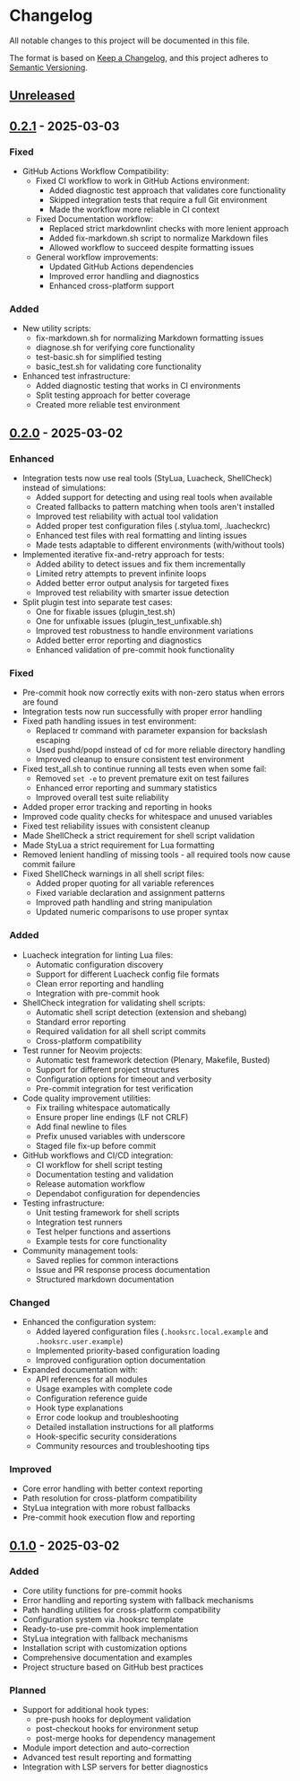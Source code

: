 # Changelog

All notable changes to this project will be documented in this file.

The format is based on [Keep a Changelog](https://keepachangelog.com/en/1.0.0/),
and this project adheres to [Semantic Versioning](https://semver.org/spec/v2.0.0.html).

## [Unreleased]

## [0.2.1] - 2025-03-03

### Fixed
- GitHub Actions Workflow Compatibility:
  - Fixed CI workflow to work in GitHub Actions environment:
    - Added diagnostic test approach that validates core functionality
    - Skipped integration tests that require a full Git environment
    - Made the workflow more reliable in CI context
  - Fixed Documentation workflow:
    - Replaced strict markdownlint checks with more lenient approach
    - Added fix-markdown.sh script to normalize Markdown files
    - Allowed workflow to succeed despite formatting issues
  - General workflow improvements:
    - Updated GitHub Actions dependencies
    - Improved error handling and diagnostics
    - Enhanced cross-platform support

### Added
- New utility scripts:
  - fix-markdown.sh for normalizing Markdown formatting issues
  - diagnose.sh for verifying core functionality
  - test-basic.sh for simplified testing
  - basic_test.sh for validating core functionality
- Enhanced test infrastructure:
  - Added diagnostic testing that works in CI environments
  - Split testing approach for better coverage
  - Created more reliable test environment

## [0.2.0] - 2025-03-02

### Enhanced
- Integration tests now use real tools (StyLua, Luacheck, ShellCheck) instead of simulations:
  - Added support for detecting and using real tools when available
  - Created fallbacks to pattern matching when tools aren't installed
  - Improved test reliability with actual tool validation
  - Added proper test configuration files (.stylua.toml, .luacheckrc)
  - Enhanced test files with real formatting and linting issues
  - Made tests adaptable to different environments (with/without tools)
- Implemented iterative fix-and-retry approach for tests:
  - Added ability to detect issues and fix them incrementally
  - Limited retry attempts to prevent infinite loops
  - Added better error output analysis for targeted fixes
  - Improved test reliability with smarter issue detection
- Split plugin test into separate test cases:
  - One for fixable issues (plugin_test.sh)
  - One for unfixable issues (plugin_test_unfixable.sh)
  - Improved test robustness to handle environment variations
  - Added better error reporting and diagnostics
  - Enhanced validation of pre-commit hook functionality

### Fixed
- Pre-commit hook now correctly exits with non-zero status when errors are found
- Integration tests now run successfully with proper error handling
- Fixed path handling issues in test environment:
  - Replaced tr command with parameter expansion for backslash escaping
  - Used pushd/popd instead of cd for more reliable directory handling
  - Improved cleanup to ensure consistent test environment
- Fixed test_all.sh to continue running all tests even when some fail:
  - Removed `set -e` to prevent premature exit on test failures
  - Enhanced error reporting and summary statistics
  - Improved overall test suite reliability
- Added proper error tracking and reporting in hooks
- Improved code quality checks for whitespace and unused variables
- Fixed test reliability issues with consistent cleanup
- Made ShellCheck a strict requirement for shell script validation
- Made StyLua a strict requirement for Lua formatting
- Removed lenient handling of missing tools - all required tools now cause commit failure
- Fixed ShellCheck warnings in all shell script files:
  - Added proper quoting for all variable references
  - Fixed variable declaration and assignment patterns
  - Improved path handling and string manipulation
  - Updated numeric comparisons to use proper syntax

### Added
- Luacheck integration for linting Lua files:
  - Automatic configuration discovery
  - Support for different Luacheck config file formats
  - Clean error reporting and handling
  - Integration with pre-commit hook
- ShellCheck integration for validating shell scripts:
  - Automatic shell script detection (extension and shebang)
  - Standard error reporting
  - Required validation for all shell script commits
  - Cross-platform compatibility
- Test runner for Neovim projects:
  - Automatic test framework detection (Plenary, Makefile, Busted)
  - Support for different project structures
  - Configuration options for timeout and verbosity
  - Pre-commit integration for test verification
- Code quality improvement utilities:
  - Fix trailing whitespace automatically
  - Ensure proper line endings (LF not CRLF)
  - Add final newline to files
  - Prefix unused variables with underscore
  - Staged file fix-up before commit
- GitHub workflows and CI/CD integration:
  - CI workflow for shell script testing
  - Documentation testing and validation
  - Release automation workflow
  - Dependabot configuration for dependencies
- Testing infrastructure:
  - Unit testing framework for shell scripts
  - Integration test runners
  - Test helper functions and assertions
  - Example tests for core functionality
- Community management tools:
  - Saved replies for common interactions
  - Issue and PR response process documentation
  - Structured markdown documentation

### Changed
- Enhanced the configuration system:
  - Added layered configuration files (`.hooksrc.local.example` and `.hooksrc.user.example`)
  - Implemented priority-based configuration loading
  - Improved configuration option documentation
- Expanded documentation with:
  - API references for all modules
  - Usage examples with complete code
  - Configuration reference guide
  - Hook type explanations
  - Error code lookup and troubleshooting
  - Detailed installation instructions for all platforms
  - Hook-specific security considerations
  - Community resources and troubleshooting tips

### Improved
- Core error handling with better context reporting
- Path resolution for cross-platform compatibility
- StyLua integration with more robust fallbacks
- Pre-commit hook execution flow and reporting

## [0.1.0] - 2025-03-02

### Added
- Core utility functions for pre-commit hooks
- Error handling and reporting system with fallback mechanisms
- Path handling utilities for cross-platform compatibility
- Configuration system via .hooksrc template
- Ready-to-use pre-commit hook implementation
- StyLua integration with fallback mechanisms
- Installation script with customization options
- Comprehensive documentation and examples
- Project structure based on GitHub best practices

### Planned
- Support for additional hook types:
  - pre-push hooks for deployment validation
  - post-checkout hooks for environment setup
  - post-merge hooks for dependency management
- Module import detection and auto-correction
- Advanced test result reporting and formatting
- Integration with LSP servers for better diagnostics

[Unreleased]: https://github.com/greggh/hooks-util/compare/v0.2.1...HEAD
[0.2.1]: https://github.com/greggh/hooks-util/compare/v0.2.0...v0.2.1
[0.2.0]: https://github.com/greggh/hooks-util/compare/v0.1.0...v0.2.0
[0.1.0]: https://github.com/greggh/hooks-util/releases/tag/v0.1.0
